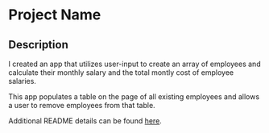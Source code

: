 # Project Name



## Description

I created an app that utilizes user-input to create an array of employees and calculate their monthly salary and the total montly cost of employee salaries. 

This app populates a table on the page of all existing employees and allows a user to remove employees from that table.

Additional README details can be found [here](https://github.com/PrimeAcademy/readme-template/blob/master/README.md).
